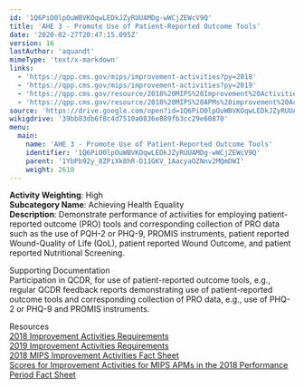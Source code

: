 ```yaml
---
id: '1Q6PiO0lpOuWBVKOqwLEDkJZyRUUAMDg-wWCjZEWcV9Q'
title: 'AHE 3 - Promote Use of Patient-Reported Outcome Tools'
date: '2020-02-27T20:47:15.095Z'
version: 16
lastAuthor: 'aquandt'
mimeType: 'text/x-markdown'
links:
  - 'https://qpp.cms.gov/mips/improvement-activities?py=2018'
  - 'https://qpp.cms.gov/mips/improvement-activities?py=2019'
  - 'https://qpp.cms.gov/resource/2018%20MIPS%20Improvement%20Activities%20Fact%20Sheet'
  - 'https://qpp.cms.gov/resource/2018%20MIPS%20APMs%20improvement%20Activities%20scores%20fact%20sheet'
source: 'https://drive.google.com/open?id=1Q6PiO0lpOuWBVKOqwLEDkJZyRUUAMDg-wWCjZEWcV9Q'
wikigdrive: '39bb83db6f8c4d7510a0836e889fb3cc29e60870'
menu:
  main:
    name: 'AHE 3 - Promote Use of Patient-Reported Outcome Tools'
    identifier: '1Q6PiO0lpOuWBVKOqwLEDkJZyRUUAMDg-wWCjZEWcV9Q'
    parent: '1YbPb92y_0ZPiXk8hR-D11GKV_1AacyaOZNnv2MQmDWI'
    weight: 2610
---
```





**Activity Weighting**: High  
**Subcategory Name**: Achieving Health Equality  
**Description**: Demonstrate performance of activities for employing patient-reported outcome (PRO) tools and corresponding collection of PRO data such as the use of PQH-2 or PHQ-9, PROMIS instruments, patient reported Wound-Quality of Life (QoL), patient reported Wound Outcome, and patient reported Nutritional Screening.




Supporting Documentation  
Participation in QCDR, for use of patient-reported outcome tools, e.g., regular QCDR feedback reports demonstrating use of patient-reported outcome tools and corresponding collection of PRO data, e.g., use of PHQ-2 or PHQ-9 and PROMIS instruments.




Resources  
[2018 Improvement Activities Requirements](https://qpp.cms.gov/mips/improvement-activities?py=2018)  
[2019 Improvement Activities Requirements](https://qpp.cms.gov/mips/improvement-activities?py=2019)  
[2018 MIPS Improvement Activities Fact Sheet](https://qpp.cms.gov/resource/2018%20MIPS%20Improvement%20Activities%20Fact%20Sheet)  
[Scores for Improvement Activities for MIPS APMs in the 2018 Performance Period Fact Sheet](https://qpp.cms.gov/resource/2018%20MIPS%20APMs%20improvement%20Activities%20scores%20fact%20sheet)
